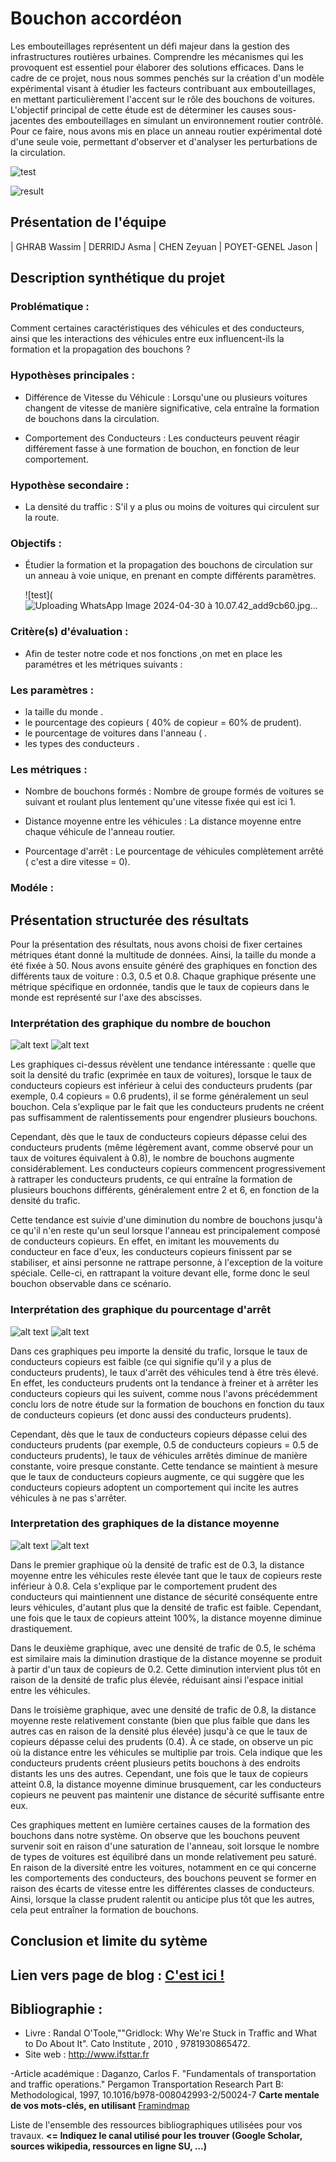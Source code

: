 #                 Bouchon accordéon


Les embouteillages représentent un défi majeur dans la gestion des infrastructures routières urbaines. Comprendre les mécanismes qui les provoquent est essentiel pour élaborer des solutions efficaces. Dans le cadre de ce projet, nous nous sommes penchés sur la création d'un modèle expérimental visant à étudier les facteurs contribuant aux embouteillages, en mettant particulièrement l'accent sur le rôle des bouchons de voitures.
L'objectif principal de cette étude est de déterminer les causes sous-jacentes des embouteillages en simulant un environnement routier contrôlé. Pour ce faire, nous avons mis en place un anneau routier expérimental doté d'une seule voie, permettant d'observer et d'analyser les perturbations de la circulation.

![test](https://vivreparis.fr/wp-content/uploads/2019/06/bouchon-paris.jpg)



![result](<img width="640" alt="image" src="https://github.com/are-dynamic-2024-g6/bouchon-accordeon/assets/159928048/5d89d3d4-116f-4117-a0b9-aaeaca3c9fc8">)



## Présentation de l'équipe


|  GHRAB Wassim  |  DERRIDJ Asma  |  CHEN Zeyuan  |  POYET-GENEL Jason  |


## Description synthétique du projet

### Problématique :
Comment certaines caractéristiques des véhicules et des conducteurs, ainsi que les interactions des véhicules entre eux influencent-ils la formation et la propagation des bouchons  ?


### Hypothèses principales :
   + Différence de Vitesse du Véhicule  : 
Lorsqu'une ou plusieurs voitures changent de vitesse de manière significative, cela entraîne la formation de bouchons dans la circulation.

   + Comportement des Conducteurs : 
Les conducteurs peuvent réagir différement fasse à une formation de bouchon, en fonction de leur comportement.


### Hypothèse secondaire :
   +  La densité du traffic :
S'il y a plus ou moins de voitures qui circulent sur la route.
    

### Objectifs :

   - Étudier la formation et la propagation des bouchons de circulation sur un anneau à voie unique, en prenant en compte différents paramètres.



 		![test](![Uploading WhatsApp Image 2024-04-30 à 10.07.42_add9cb60.jpg…]()


### Critère(s) d'évaluation :

* Afin de tester notre code et nos fonctions ,on met en place les paramétres et les métriques suivants :
      
### Les paramètres :

   - la taille du monde .
   - le pourcentage des copieurs ( 40% de copieur = 60% de prudent).
   - le pourcentage de voitures dans l'anneau ( .
   - les types des conducteurs .

   
### Les métriques :
      
- Nombre de bouchons formés : Nombre de groupe formés de voitures se suivant et roulant plus lentement qu'une vitesse fixée qui est ici 1.

- Distance moyenne entre les véhicules : La distance moyenne entre chaque véhicule de l'anneau routier.

- Pourcentage d'arrêt : Le pourcentage de véhicules complètement arrêté ( c'est a dire vitesse = 0).

### Modéle :




## Présentation structurée des résultats

Pour la présentation des résultats, nous avons choisi de fixer certaines métriques étant donné la multitude de données. Ainsi, la taille du monde a été fixée à 50. Nous avons ensuite généré des graphiques en fonction des différents taux de voiture : 0.3, 0.5 et 0.8. Chaque graphique présente une métrique spécifique en ordonnée, tandis que le taux de copieurs dans le monde est représenté sur l'axe des abscisses.


### Interprétation des graphique du nombre de bouchon 

![alt text](https://github.com/are-dynamic-2024-g6/bouchon-accordeon/blob/master/images/Graphique%20final%20nombre%20bouchon%20part%201.png)
![alt text](https://github.com/are-dynamic-2024-g6/bouchon-accordeon/blob/master/images/Graphique%20final%20nombre%20bouchon%20part%202.png)

Les graphiques ci-dessus révèlent une tendance intéressante : quelle que soit la densité du trafic (exprimée en taux de voitures), lorsque le taux de conducteurs copieurs est inférieur à celui des conducteurs prudents (par exemple, 0.4 copieurs = 0.6 prudents), il se forme généralement un seul bouchon. Cela s'explique par le fait que les conducteurs prudents ne créent pas suffisamment de ralentissements pour engendrer plusieurs bouchons.

Cependant, dès que le taux de conducteurs copieurs dépasse celui des conducteurs prudents (même légèrement avant, comme observé pour un taux de voitures équivalent à 0.8), le nombre de bouchons augmente considérablement. Les conducteurs copieurs commencent progressivement à rattraper les conducteurs prudents, ce qui entraîne la formation de plusieurs bouchons différents, généralement entre 2 et 6, en fonction de la densité du trafic.

Cette tendance est suivie d'une diminution du nombre de bouchons jusqu'à ce qu'il n'en reste qu'un seul lorsque l'anneau est principalement composé de conducteurs copieurs. En effet, en imitant les mouvements du conducteur en face d'eux, les conducteurs copieurs finissent par se stabiliser, et ainsi personne ne rattrape personne, à l'exception de la voiture spéciale. Celle-ci, en rattrapant la voiture devant elle, forme donc le seul bouchon observable dans ce scénario.

### Interprétation des graphique du pourcentage d'arrêt

![alt text](https://github.com/are-dynamic-2024-g6/bouchon-accordeon/blob/master/images/Graphique%20final%20pourcentage%20arret%20part%201.png)
![alt text](https://github.com/are-dynamic-2024-g6/bouchon-accordeon/blob/master/images/Graphique%20final%20pourcentage%20arret%20part%202.png)

Dans ces graphiques peu importe la densité du trafic, lorsque le taux de conducteurs copieurs est faible (ce qui signifie qu'il y a plus de conducteurs prudents), le taux d'arrêt des véhicules tend à être très élevé. En effet, les conducteurs prudents ont la tendance à freiner et à arrêter les conducteurs copieurs qui les suivent, comme nous l'avons précédemment conclu lors de notre étude sur la formation de bouchons en fonction du taux de conducteurs copieurs (et donc aussi des conducteurs prudents).

Cependant, dès que le taux de conducteurs copieurs dépasse celui des conducteurs prudents (par exemple, 0.5 de conducteurs copieurs = 0.5 de conducteurs prudents), le taux de véhicules arrêtés diminue de manière constante, voire presque constante. Cette tendance se maintient à mesure que le taux de conducteurs copieurs augmente, ce qui suggère que les conducteurs copieurs adoptent un comportement qui incite les autres véhicules à ne pas s'arrêter.

### Interpretation des graphiques de la distance moyenne

![alt text](https://github.com/are-dynamic-2024-g6/bouchon-accordeon/blob/master/images/Graphique%20final%20distance%20moyennne%20part%201.png)
![alt text](https://github.com/are-dynamic-2024-g6/bouchon-accordeon/blob/master/images/Graphique%20final%20distance%20moyenne%20part%202.png)

Dans le premier graphique où la densité de trafic est de 0.3, la distance moyenne entre les véhicules reste élevée tant que le taux de copieurs reste inférieur à 0.8. Cela s'explique par le comportement prudent des conducteurs qui maintiennent une distance de sécurité conséquente entre leurs véhicules, d'autant plus que la densité de trafic est faible. Cependant, une fois que le taux de copieurs atteint 100%, la distance moyenne diminue drastiquement.

Dans le deuxième graphique, avec une densité de trafic de 0.5, le schéma est similaire mais la diminution drastique de la distance moyenne se produit à partir d'un taux de copieurs de 0.2. Cette diminution intervient plus tôt en raison de la densité de trafic plus élevée, réduisant ainsi l'espace initial entre les véhicules.

Dans le troisième graphique, avec une densité de trafic de 0.8, la distance moyenne reste relativement constante (bien que plus faible que dans les autres cas en raison de la densité plus élevée) jusqu'à ce que le taux de copieurs dépasse celui des prudents (0.4). À ce stade, on observe un pic où la distance entre les véhicules se multiplie par trois. Cela indique que les conducteurs prudents créent plusieurs petits bouchons à des endroits distants les uns des autres. Cependant, une fois que le taux de copieurs atteint 0.8, la distance moyenne diminue brusquement, car les conducteurs copieurs ne peuvent pas maintenir une distance de sécurité suffisante entre eux.

Ces graphiques mettent en lumière certaines causes de la formation des bouchons dans notre système. On observe que les bouchons peuvent survenir soit en raison d'une saturation de l'anneau, soit lorsque le nombre de types de voitures est équilibré dans un monde relativement peu saturé. En raison de la diversité entre les voitures, notamment en ce qui concerne les comportements des conducteurs, des bouchons peuvent se former en raison des écarts de vitesse entre les différentes classes de conducteurs. Ainsi, lorsque la classe prudent ralentit ou anticipe plus tôt que les autres, cela peut entraîner la formation de bouchons.

## Conclusion et limite du sytème



## Lien vers page de blog : <a href="blog.html"> C'est ici ! </a>

## Bibliographie :
- Livre : Randal O'Toole,""Gridlock: Why We're Stuck in Traffic and What to Do About It". Cato Institute , 2010 ,  9781930865472.
- Site web : http://www.ifsttar.fr
  
-Article académique : Daganzo, Carlos F. "Fundamentals of transportation and traffic operations." Pergamon Transportation Research Part B: Methodological, 1997, 10.1016/b978-008042993-2/50024-7
**Carte mentale de vos mots-clés, en utilisant** <a href="https://framindmap.org/mindmaps/index.html">Framindmap </a> 

Liste de l'ensemble des ressources bibliographiques utilisées pour vos travaux. **<= Indiquez le canal utilisé pour les trouver (Google Scholar, sources wikipedia, ressources en ligne SU, ...)**
